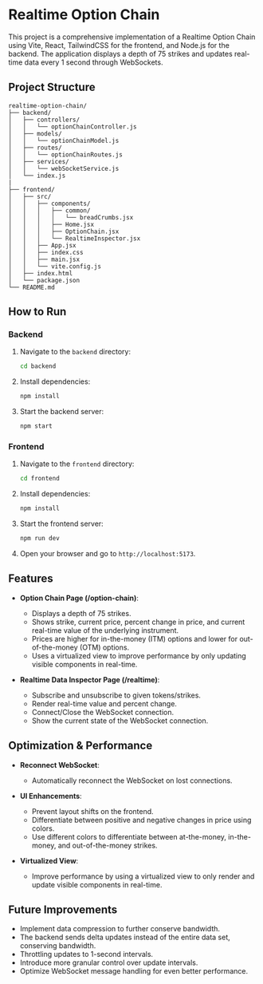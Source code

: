 # Realtime Option Chain

This project is a comprehensive implementation of a Realtime Option Chain using Vite, React, TailwindCSS for the frontend, and Node.js for the backend. The application displays a depth of 75 strikes and updates real-time data every 1 second through WebSockets.

## Project Structure

```
realtime-option-chain/
├── backend/
│   ├── controllers/
│   │   └── optionChainController.js
│   ├── models/
│   │   └── optionChainModel.js
│   ├── routes/
│   │   └── optionChainRoutes.js
│   ├── services/
│   │   └── webSocketService.js
│   └── index.js
|
├── frontend/
│   ├── src/
│   │   ├── components/
│   │   │   ├── common/
│   │   │   │   └── breadCrumbs.jsx
│   │   │   ├── Home.jsx
│   │   │   ├── OptionChain.jsx
│   │   │   └── RealtimeInspector.jsx
│   │   ├── App.jsx
│   │   ├── index.css
│   │   ├── main.jsx
│   │   └── vite.config.js
│   ├── index.html
│   └── package.json
└── README.md
```

## How to Run

### Backend

1. Navigate to the `backend` directory:
   ```sh
   cd backend
   ```

2. Install dependencies:
   ```sh
   npm install
   ```

3. Start the backend server:
   ```sh
   npm start
   ```

### Frontend

1. Navigate to the `frontend` directory:
   ```sh
   cd frontend
   ```

2. Install dependencies:
   ```sh
   npm install
   ```

3. Start the frontend server:
   ```sh
   npm run dev
   ```

4. Open your browser and go to `http://localhost:5173`.

## Features

- **Option Chain Page (/option-chain)**:
  - Displays a depth of 75 strikes.
  - Shows strike, current price, percent change in price, and current real-time value of the underlying instrument.
  - Prices are higher for in-the-money (ITM) options and lower for out-of-the-money (OTM) options.
  - Uses a virtualized view to improve performance by only updating visible components in real-time.

- **Realtime Data Inspector Page (/realtime)**:
  - Subscribe and unsubscribe to given tokens/strikes.
  - Render real-time value and percent change.
  - Connect/Close the WebSocket connection.
  - Show the current state of the WebSocket connection.

## Optimization & Performance

- **Reconnect WebSocket**:
  - Automatically reconnect the WebSocket on lost connections.

- **UI Enhancements**:
  - Prevent layout shifts on the frontend.
  - Differentiate between positive and negative changes in price using colors.
  - Use different colors to differentiate between at-the-money, in-the-money, and out-of-the-money strikes.

- **Virtualized View**:
  - Improve performance by using a virtualized view to only render and update visible components in real-time.

## Future Improvements

- Implement data compression to further conserve bandwidth.
- The backend sends delta updates instead of the entire data set, conserving bandwidth.
- Throttling updates to 1-second intervals.
- Introduce more granular control over update intervals.
- Optimize WebSocket message handling for even better performance.
